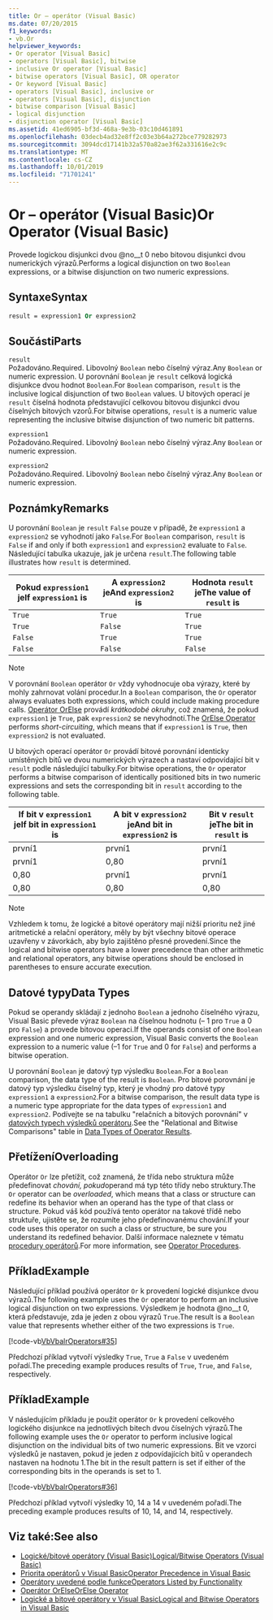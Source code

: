```yaml
---
title: Or – operátor (Visual Basic)
ms.date: 07/20/2015
f1_keywords:
- vb.Or
helpviewer_keywords:
- Or operator [Visual Basic]
- operators [Visual Basic], bitwise
- inclusive Or operator [Visual Basic]
- bitwise operators [Visual Basic], OR operator
- Or keyword [Visual Basic]
- operators [Visual Basic], inclusive or
- operators [Visual Basic], disjunction
- bitwise comparison [Visual Basic]
- logical disjunction
- disjunction operator [Visual Basic]
ms.assetid: 41ed6905-bf3d-468a-9e3b-03c10d461891
ms.openlocfilehash: 03decb4ad32e8ff2c03e3b64a272bce779282973
ms.sourcegitcommit: 3094dcd17141b32a570a82ae3f62a331616e2c9c
ms.translationtype: MT
ms.contentlocale: cs-CZ
ms.lasthandoff: 10/01/2019
ms.locfileid: "71701241"
---
```

# <a name="or-operator-visual-basic"></a><span data-ttu-id="d535f-102">Or – operátor (Visual Basic)</span><span class="sxs-lookup"><span data-stu-id="d535f-102">Or Operator (Visual Basic)</span></span>
<span data-ttu-id="d535f-103">Provede logickou disjunkci dvou @no__t 0 nebo bitovou disjunkci dvou numerických výrazů.</span><span class="sxs-lookup"><span data-stu-id="d535f-103">Performs a logical disjunction on two `Boolean` expressions, or a bitwise disjunction on two numeric expressions.</span></span>  
  
## <a name="syntax"></a><span data-ttu-id="d535f-104">Syntaxe</span><span class="sxs-lookup"><span data-stu-id="d535f-104">Syntax</span></span>  
  
```vb  
result = expression1 Or expression2  
```  
  
## <a name="parts"></a><span data-ttu-id="d535f-105">Součásti</span><span class="sxs-lookup"><span data-stu-id="d535f-105">Parts</span></span>  
 `result`  
 <span data-ttu-id="d535f-106">Požadováno.</span><span class="sxs-lookup"><span data-stu-id="d535f-106">Required.</span></span> <span data-ttu-id="d535f-107">Libovolný `Boolean` nebo číselný výraz.</span><span class="sxs-lookup"><span data-stu-id="d535f-107">Any `Boolean` or numeric expression.</span></span> <span data-ttu-id="d535f-108">U porovnání `Boolean` je `result` celková logická disjunkce dvou hodnot `Boolean`.</span><span class="sxs-lookup"><span data-stu-id="d535f-108">For `Boolean` comparison, `result` is the inclusive logical disjunction of two `Boolean` values.</span></span> <span data-ttu-id="d535f-109">U bitových operací je `result` číselná hodnota představující celkovou bitovou disjunkci dvou číselných bitových vzorů.</span><span class="sxs-lookup"><span data-stu-id="d535f-109">For bitwise operations, `result` is a numeric value representing the inclusive bitwise disjunction of two numeric bit patterns.</span></span>  
  
 `expression1`  
 <span data-ttu-id="d535f-110">Požadováno.</span><span class="sxs-lookup"><span data-stu-id="d535f-110">Required.</span></span> <span data-ttu-id="d535f-111">Libovolný `Boolean` nebo číselný výraz.</span><span class="sxs-lookup"><span data-stu-id="d535f-111">Any `Boolean` or numeric expression.</span></span>  
  
 `expression2`  
 <span data-ttu-id="d535f-112">Požadováno.</span><span class="sxs-lookup"><span data-stu-id="d535f-112">Required.</span></span> <span data-ttu-id="d535f-113">Libovolný `Boolean` nebo číselný výraz.</span><span class="sxs-lookup"><span data-stu-id="d535f-113">Any `Boolean` or numeric expression.</span></span>  
  
## <a name="remarks"></a><span data-ttu-id="d535f-114">Poznámky</span><span class="sxs-lookup"><span data-stu-id="d535f-114">Remarks</span></span>  
 <span data-ttu-id="d535f-115">U porovnání `Boolean` je `result` `False` pouze v případě, že `expression1` a `expression2` se vyhodnotí jako `False`.</span><span class="sxs-lookup"><span data-stu-id="d535f-115">For `Boolean` comparison, `result` is `False` if and only if both `expression1` and `expression2` evaluate to `False`.</span></span> <span data-ttu-id="d535f-116">Následující tabulka ukazuje, jak je určena `result`.</span><span class="sxs-lookup"><span data-stu-id="d535f-116">The following table illustrates how `result` is determined.</span></span>  
  
|<span data-ttu-id="d535f-117">Pokud `expression1` je</span><span class="sxs-lookup"><span data-stu-id="d535f-117">If `expression1` is</span></span>|<span data-ttu-id="d535f-118">A `expression2` je</span><span class="sxs-lookup"><span data-stu-id="d535f-118">And `expression2` is</span></span>|<span data-ttu-id="d535f-119">Hodnota `result` je</span><span class="sxs-lookup"><span data-stu-id="d535f-119">The value of `result` is</span></span>|  
|-------------------------|--------------------------|------------------------------|  
|`True`|`True`|`True`|  
|`True`|`False`|`True`|  
|`False`|`True`|`True`|  
|`False`|`False`|`False`|  
  
> [!NOTE]
> <span data-ttu-id="d535f-120">V porovnání `Boolean` operátor `Or` vždy vyhodnocuje oba výrazy, které by mohly zahrnovat volání procedur.</span><span class="sxs-lookup"><span data-stu-id="d535f-120">In a `Boolean` comparison, the `Or` operator always evaluates both expressions, which could include making procedure calls.</span></span> <span data-ttu-id="d535f-121">[Operátor OrElse](../../../visual-basic/language-reference/operators/orelse-operator.md) provádí *krátkodobé okruhy*, což znamená, že pokud `expression1` je `True`, pak `expression2` se nevyhodnotí.</span><span class="sxs-lookup"><span data-stu-id="d535f-121">The [OrElse Operator](../../../visual-basic/language-reference/operators/orelse-operator.md) performs *short-circuiting*, which means that if `expression1` is `True`, then `expression2` is not evaluated.</span></span>  
  
 <span data-ttu-id="d535f-122">U bitových operací operátor `Or` provádí bitové porovnání identicky umístěných bitů ve dvou numerických výrazech a nastaví odpovídající bit v `result` podle následující tabulky.</span><span class="sxs-lookup"><span data-stu-id="d535f-122">For bitwise operations, the `Or` operator performs a bitwise comparison of identically positioned bits in two numeric expressions and sets the corresponding bit in `result` according to the following table.</span></span>  
  
|<span data-ttu-id="d535f-123">If bit v `expression1` je</span><span class="sxs-lookup"><span data-stu-id="d535f-123">If bit in `expression1` is</span></span>|<span data-ttu-id="d535f-124">A bit v `expression2` je</span><span class="sxs-lookup"><span data-stu-id="d535f-124">And bit in `expression2` is</span></span>|<span data-ttu-id="d535f-125">Bit v `result` je</span><span class="sxs-lookup"><span data-stu-id="d535f-125">The bit in `result` is</span></span>|  
|--------------------------------|---------------------------------|----------------------------|  
|<span data-ttu-id="d535f-126">první</span><span class="sxs-lookup"><span data-stu-id="d535f-126">1</span></span>|<span data-ttu-id="d535f-127">první</span><span class="sxs-lookup"><span data-stu-id="d535f-127">1</span></span>|<span data-ttu-id="d535f-128">první</span><span class="sxs-lookup"><span data-stu-id="d535f-128">1</span></span>|  
|<span data-ttu-id="d535f-129">první</span><span class="sxs-lookup"><span data-stu-id="d535f-129">1</span></span>|<span data-ttu-id="d535f-130">0,8</span><span class="sxs-lookup"><span data-stu-id="d535f-130">0</span></span>|<span data-ttu-id="d535f-131">první</span><span class="sxs-lookup"><span data-stu-id="d535f-131">1</span></span>|  
|<span data-ttu-id="d535f-132">0,8</span><span class="sxs-lookup"><span data-stu-id="d535f-132">0</span></span>|<span data-ttu-id="d535f-133">první</span><span class="sxs-lookup"><span data-stu-id="d535f-133">1</span></span>|<span data-ttu-id="d535f-134">první</span><span class="sxs-lookup"><span data-stu-id="d535f-134">1</span></span>|  
|<span data-ttu-id="d535f-135">0,8</span><span class="sxs-lookup"><span data-stu-id="d535f-135">0</span></span>|<span data-ttu-id="d535f-136">0,8</span><span class="sxs-lookup"><span data-stu-id="d535f-136">0</span></span>|<span data-ttu-id="d535f-137">0,8</span><span class="sxs-lookup"><span data-stu-id="d535f-137">0</span></span>|  
  
> [!NOTE]
> <span data-ttu-id="d535f-138">Vzhledem k tomu, že logické a bitové operátory mají nižší prioritu než jiné aritmetické a relační operátory, měly by být všechny bitové operace uzavřeny v závorkách, aby bylo zajištěno přesné provedení.</span><span class="sxs-lookup"><span data-stu-id="d535f-138">Since the logical and bitwise operators have a lower precedence than other arithmetic and relational operators, any bitwise operations should be enclosed in parentheses to ensure accurate execution.</span></span>  
  
## <a name="data-types"></a><span data-ttu-id="d535f-139">Datové typy</span><span class="sxs-lookup"><span data-stu-id="d535f-139">Data Types</span></span>  
 <span data-ttu-id="d535f-140">Pokud se operandy skládají z jednoho `Boolean` a jednoho číselného výrazu, Visual Basic převede výraz `Boolean` na číselnou hodnotu (– 1 pro `True` a 0 pro `False`) a provede bitovou operaci.</span><span class="sxs-lookup"><span data-stu-id="d535f-140">If the operands consist of one `Boolean` expression and one numeric expression, Visual Basic converts the `Boolean` expression to a numeric value (–1 for `True` and 0 for `False`) and performs a bitwise operation.</span></span>  
  
 <span data-ttu-id="d535f-141">U porovnání `Boolean` je datový typ výsledku `Boolean`.</span><span class="sxs-lookup"><span data-stu-id="d535f-141">For a `Boolean` comparison, the data type of the result is `Boolean`.</span></span> <span data-ttu-id="d535f-142">Pro bitové porovnání je datový typ výsledku číselný typ, který je vhodný pro datové typy `expression1` a `expression2`.</span><span class="sxs-lookup"><span data-stu-id="d535f-142">For a bitwise comparison, the result data type is a numeric type appropriate for the data types of `expression1` and `expression2`.</span></span> <span data-ttu-id="d535f-143">Podívejte se na tabulku "relačních a bitových porovnání" v [datových typech výsledků operátoru](../../../visual-basic/language-reference/operators/data-types-of-operator-results.md).</span><span class="sxs-lookup"><span data-stu-id="d535f-143">See the "Relational and Bitwise Comparisons" table in [Data Types of Operator Results](../../../visual-basic/language-reference/operators/data-types-of-operator-results.md).</span></span>  
  
## <a name="overloading"></a><span data-ttu-id="d535f-144">Přetížení</span><span class="sxs-lookup"><span data-stu-id="d535f-144">Overloading</span></span>  
 <span data-ttu-id="d535f-145">Operátor `Or` lze přetížit, což znamená, že třída nebo struktura může předefinovat *chování, pokud*operand má typ této třídy nebo struktury.</span><span class="sxs-lookup"><span data-stu-id="d535f-145">The `Or` operator can be *overloaded*, which means that a class or structure can redefine its behavior when an operand has the type of that class or structure.</span></span> <span data-ttu-id="d535f-146">Pokud váš kód používá tento operátor na takové třídě nebo struktuře, ujistěte se, že rozumíte jeho předefinovanému chování.</span><span class="sxs-lookup"><span data-stu-id="d535f-146">If your code uses this operator on such a class or structure, be sure you understand its redefined behavior.</span></span> <span data-ttu-id="d535f-147">Další informace naleznete v tématu [procedury operátorů](../../../visual-basic/programming-guide/language-features/procedures/operator-procedures.md).</span><span class="sxs-lookup"><span data-stu-id="d535f-147">For more information, see [Operator Procedures](../../../visual-basic/programming-guide/language-features/procedures/operator-procedures.md).</span></span>  
  
## <a name="example"></a><span data-ttu-id="d535f-148">Příklad</span><span class="sxs-lookup"><span data-stu-id="d535f-148">Example</span></span>  
 <span data-ttu-id="d535f-149">Následující příklad používá operátor `Or` k provedení logické disjunkce dvou výrazů.</span><span class="sxs-lookup"><span data-stu-id="d535f-149">The following example uses the `Or` operator to perform an inclusive logical disjunction on two expressions.</span></span> <span data-ttu-id="d535f-150">Výsledkem je hodnota @no__t 0, která představuje, zda je jeden z obou výrazů `True`.</span><span class="sxs-lookup"><span data-stu-id="d535f-150">The result is a `Boolean` value that represents whether either of the two expressions is `True`.</span></span>  
  
 [!code-vb[VbVbalrOperators#35](~/samples/snippets/visualbasic/VS_Snippets_VBCSharp/VbVbalrOperators/VB/Class1.vb#35)]  
  
 <span data-ttu-id="d535f-151">Předchozí příklad vytvoří výsledky `True`, `True` a `False` v uvedeném pořadí.</span><span class="sxs-lookup"><span data-stu-id="d535f-151">The preceding example produces results of `True`, `True`, and `False`, respectively.</span></span>  
  
## <a name="example"></a><span data-ttu-id="d535f-152">Příklad</span><span class="sxs-lookup"><span data-stu-id="d535f-152">Example</span></span>  
 <span data-ttu-id="d535f-153">V následujícím příkladu je použit operátor `Or` k provedení celkového logického disjunkce na jednotlivých bitech dvou číselných výrazů.</span><span class="sxs-lookup"><span data-stu-id="d535f-153">The following example uses the `Or` operator to perform inclusive logical disjunction on the individual bits of two numeric expressions.</span></span> <span data-ttu-id="d535f-154">Bit ve vzorci výsledků je nastaven, pokud je jeden z odpovídajících bitů v operandech nastaven na hodnotu 1.</span><span class="sxs-lookup"><span data-stu-id="d535f-154">The bit in the result pattern is set if either of the corresponding bits in the operands is set to 1.</span></span>  
  
 [!code-vb[VbVbalrOperators#36](~/samples/snippets/visualbasic/VS_Snippets_VBCSharp/VbVbalrOperators/VB/Class1.vb#36)]  
  
 <span data-ttu-id="d535f-155">Předchozí příklad vytvoří výsledky 10, 14 a 14 v uvedeném pořadí.</span><span class="sxs-lookup"><span data-stu-id="d535f-155">The preceding example produces results of 10, 14, and 14, respectively.</span></span>  
  
## <a name="see-also"></a><span data-ttu-id="d535f-156">Viz také:</span><span class="sxs-lookup"><span data-stu-id="d535f-156">See also</span></span>

- [<span data-ttu-id="d535f-157">Logické/bitové operátory (Visual Basic)</span><span class="sxs-lookup"><span data-stu-id="d535f-157">Logical/Bitwise Operators (Visual Basic)</span></span>](../../../visual-basic/language-reference/operators/logical-bitwise-operators.md)
- [<span data-ttu-id="d535f-158">Priorita operátorů v Visual Basic</span><span class="sxs-lookup"><span data-stu-id="d535f-158">Operator Precedence in Visual Basic</span></span>](../../../visual-basic/language-reference/operators/operator-precedence.md)
- [<span data-ttu-id="d535f-159">Operátory uvedené podle funkce</span><span class="sxs-lookup"><span data-stu-id="d535f-159">Operators Listed by Functionality</span></span>](../../../visual-basic/language-reference/operators/operators-listed-by-functionality.md)
- [<span data-ttu-id="d535f-160">Operátor OrElse</span><span class="sxs-lookup"><span data-stu-id="d535f-160">OrElse Operator</span></span>](../../../visual-basic/language-reference/operators/orelse-operator.md)
- [<span data-ttu-id="d535f-161">Logické a bitové operátory v Visual Basic</span><span class="sxs-lookup"><span data-stu-id="d535f-161">Logical and Bitwise Operators in Visual Basic</span></span>](../../../visual-basic/programming-guide/language-features/operators-and-expressions/logical-and-bitwise-operators.md)
